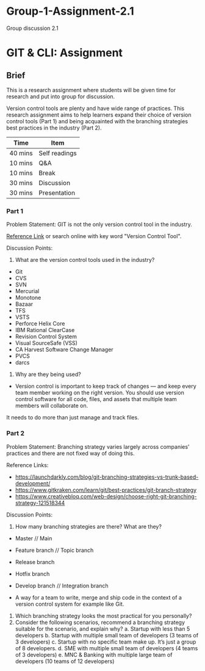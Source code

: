 # Group-1-Assignment-2.1
Group discussion 2.1

# GIT & CLI: Assignment

## Brief 

This is a research assignment where students will be given time for research and put into group for discussion.

Version control tools are plenty and have wide range of practices. This research assignment aims to help learners expand their choice of version control tools (Part 1) and being acquainted with the branching strategies best practices in the industry (Part 2).

| Time    | Item          |
|---------|---------------|
| 40 mins | Self readings |
| 10 mins | Q&A           |
| 10 mins | Break         |
| 30 mins | Discussion    |
| 30 mins | Presentation  |

### Part 1

Problem Statement: GIT is not the only version control tool in the industry. 

[Reference Link](https://www.softwaretestinghelp.com/version-control-software/) or search online with key word "Version Control Tool".

Discussion Points:

1. What are the version control tools used in the industry?
- Git
- CVS
- SVN
- Mercurial
- Monotone
- Bazaar
- TFS
- VSTS
- Perforce Helix Core
- IBM Rational ClearCase
- Revision Control System
- Visual SourceSafe (VSS)
- CA Harvest Software Change Manager
- PVCS
- darcs

1. Why are they being used?
- Version control is important to keep track of changes — and keep every team member working on the right version. You should use version control software for all code, files, and assets that multiple team members will collaborate on.

It needs to do more than just manage and track files.


### Part 2

Problem Statement: Branching strategy varies largely across companies’ practices and there are not fixed way of doing this.

Reference Links:
- https://launchdarkly.com/blog/git-branching-strategies-vs-trunk-based-development/
- https://www.gitkraken.com/learn/git/best-practices/git-branch-strategy 
- https://www.creativebloq.com/web-design/choose-right-git-branching-strategy-121518344

Discussion Points:

1. How many branching strategies are there? What are they?
- Master // Main
- Feature branch // Topic branch
- Release branch
- Hotfix branch
- Develop branch // Integration branch

- A way for a team to write, merge and ship code in the context of a version control system for example like Git.

1. Which branching strategy looks the most practical for you personally?
1. Consider the following scenarios, recommend a branching strategy suitable for the scenario, and explain why?
    a. Startup with less than 5 developers
    b. Startup with multiple small team of developers (3 teams of 3 developers)
    c. Startup with no specific team make up. It’s just a group of 8 developers.
    d. SME with multiple small team of developers (4 teams of 3 developers)
    e. MNC & Banking with multiple large team of developers (10 teams of 12 developers)
